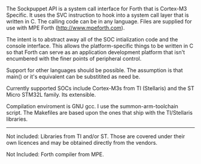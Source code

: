 The Sockpuppet API is a system call interface for Forth that is Cortex-M3
Specific.  It uses the SVC instruction to hook into a system call
layer that is written in C.   The calling code can be in any language.
Files are supplied for use with MPE Forth (http://www.mpeforth.com).

The intent is to abstract away all of the SOC intialization code and
the console interface.  This allows the platform-specific things to be
written in C so that Forth can serve as an application development
platform that isn't encumbered with the finer points of peripheral
control.

Support for other languages should be possible.  The assumption is
that main() or it's equivalent can be substitited as need be.

Currently supported SOCs include Cortex-M3s from TI (Stellaris) and
the ST Micro STM32L family.   Its extensible.

Compilation enviroment is GNU gcc.   I use the summon-arm-toolchain
script.   The Makefiles are based upon the ones that ship with the
TI/Stellaris libraries.

----------------------
Not included:  Libraries from TI and/or ST.   Those are covered
under their own licences and may be obtained directly from the
vendors.

Not Included: Forth compiler from MPE.  


